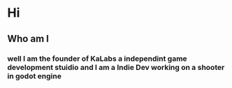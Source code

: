 # Hi
## Who am I 
### well I am the founder of KaLabs a independint game development stuidio and I am a Indie Dev working on a shooter in godot engine
